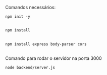 Comandos necessários:

    npm init -y
##
    npm install
##
    npm install express body-parser cors
##
Comando para rodar o servidor na porta 3000

    node backend/server.js
